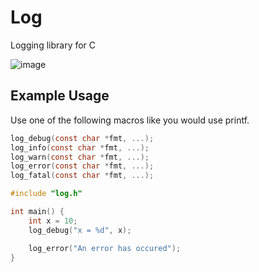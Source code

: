 # Log
Logging library for C

![image](https://github.com/user-attachments/assets/05750eb8-9898-4d34-a5a4-9a284949ad1c)

## Example Usage
Use one of the following macros like you would use printf.
```c
log_debug(const char *fmt, ...);
log_info(const char *fmt, ...);
log_warn(const char *fmt, ...);
log_error(const char *fmt, ...); 
log_fatal(const char *fmt, ...);
```

```c
#include "log.h"

int main() {
    int x = 10;
    log_debug("x = %d", x);

    log_error("An error has occured");
}
```
